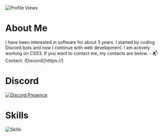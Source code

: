 <!-- Site Ziyaretçi Sayacı -->
<p>
  <img src="https://komarev.com/ghpvc/?username=aoz-dev&color=red&style=plastic" alt="Profile Views" />
</p>


# About Me
<p>
I have been interested in software for about 3 years. I started by coding Discord bots and now I continue with web development. I am actively working on CSS3. If you want to contact me, my contacts are below.
  - 📬 Contact: (Discord)[htttps://]
</p>


# Discord
<p>
  <a href="https://discord.com/users/1392225551401488526">
    <img src="https://lanyard.cnrad.dev/api/1392225551401488526?borderRadius=20px&idleMessage=Probably%20coding..." alt="Discord Presence" />
  </a>
</p>


# Skills
<p>
  <img src="https://skillicons.dev/icons?i=html,css,bootstrap,js,vscode,microsoft" alt="Skills" />
</p>
